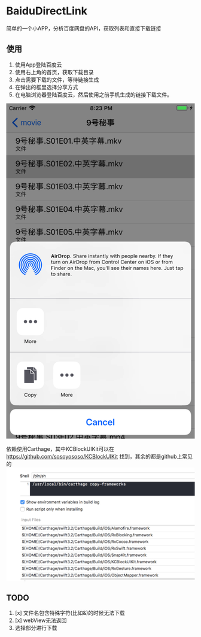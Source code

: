 # BaiduDirectLink
简单的一个小APP，分析百度网盘的API，获取列表和直接下载链接

## 使用
1. 使用App登陆百度云
2. 使用右上角的首页，获取下载目录
3. 点击需要下载的文件，等待链接生成
4. 在弹出的框里选择分享方式
5. 在电脑浏览器登陆百度云，然后使用之前手机生成的链接下载文件。


![alt text](https://github.com/sosoyososo/BaiduDirectLink/blob/master/screenShoot.png?raw=true)

依赖使用Carthage，其中KCBlockUIKit可以在 https://github.com/sosoyososo/KCBlockUIKit 找到，其余的都是github上常见的
![alt text](https://github.com/sosoyososo/BaiduDirectLink/blob/master/dependency.png?raw=true)


## TODO
1. [x] 文件名包含特殊字符(比如&)的时候无法下载
2. [x] webView无法返回
3. 选择部分进行下载
